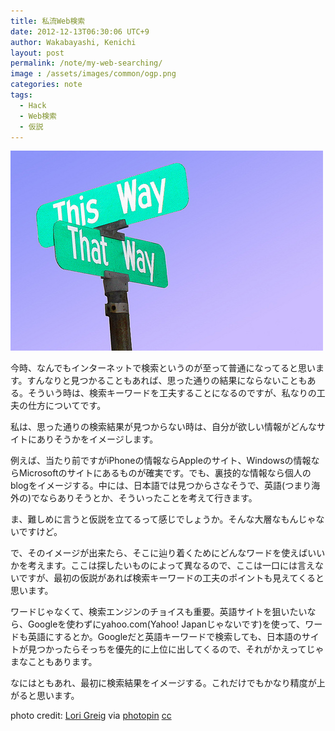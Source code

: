 ```yaml
---
title: 私流Web検索
date: 2012-12-13T06:30:06 UTC+9
author: Wakabayashi, Kenichi
layout: post
permalink: /note/my-web-searching/
image : /assets/images/common/ogp.png
categories: note
tags:
  - Hack
  - Web検索
  - 仮説
---
```

![this way, that way](/assets/images/2012/12/medium_5331407245.jpg)  

今時、なんでもインターネットで検索というのが至って普通になってると思います。すんなりと見つかることもあれば、思った通りの結果にならないこともある。そういう時は、検索キーワードを工夫することになるのですが、私なりの工夫の仕方についてです。

私は、思った通りの検索結果が見つからない時は、自分が欲しい情報がどんなサイトにありそうかをイメージします。

例えば、当たり前ですがiPhoneの情報ならAppleのサイト、Windowsの情報ならMicrosoftのサイトにあるものが確実です。でも、裏技的な情報なら個人のblogをイメージする。中には、日本語では見つからさなそうで、英語(つまり海外の)でならありそうとか、そういったことを考えて行きます。

ま、難しめに言うと仮説を立てるって感じでしょうか。そんな大層なもんじゃないですけど。

で、そのイメージが出来たら、そこに辿り着くためにどんなワードを使えばいいかを考えます。ここは探したいものによって異なるので、ここは一口には言えないですが、最初の仮説があれば検索キーワードの工夫のポイントも見えてくると思います。

ワードじゃなくて、検索エンジンのチョイスも重要。英語サイトを狙いたいなら、Googleを使わずにyahoo.com(Yahoo! Japanじゃないです)を使って、ワードも英語にするとか。Googleだと英語キーワードで検索しても、日本語のサイトが見つかったらそっちを優先的に上位に出してくるので、それがかえってじゃまなこともあります。

なにはともあれ、最初に検索結果をイメージする。これだけでもかなり精度が上がると思います。

photo credit: [Lori Greig](http://www.flickr.com/photos/lori_greig/5331407245/) via [photopin](http://photopin.com) [cc](http://creativecommons.org/licenses/by-nc-nd/2.0/)
